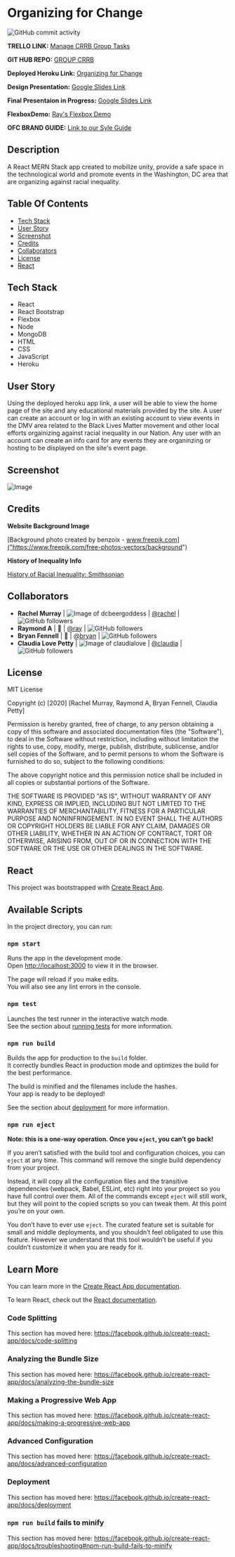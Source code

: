# Organizing for Change

![GitHub commit activity](https://img.shields.io/github/commit-activity/m/dcbeergoddess/OFC)

**TRELLO LINK:** [Manage CRRB Group Tasks](https://trello.com/b/2Z5joq2O/project-3)

**GIT HUB REPO:** [GROUP CRRB](https://github.com/dcbeergoddess/OFC)

**Deployed Heroku Link:** [Organizing for Change]()

**Design Presentation:** [Google Slides Link](https://docs.google.com/presentation/d/1fr1Q_iQJeQJ2gurLSHNProQRZ4vYwb5JzW5t53i_9Io/edit#slide=id.p)

**Final Presentaion in Progress:** [Google Slides Link](https://docs.google.com/presentation/d/1jiH-MP6-g3o69Q3_MKwAVBLjMlYnj4fWMCtSHipjblw/edit#slide=id.p)

**FlexboxDemo:** [Ray's Flexbox Demo](https://github.com/rayfor1/flexbox-code-demo)

**OFC BRAND GUIDE:** [Link to our Syle Guide](https://dcbeergoddess.github.io/OFC_Brand_Guide/)



## Description

A React MERN Stack app created to mobilize unity, provide a safe space in the technological world and promote events in the Washington, DC area that are organizing against racial inequality. 


## Table Of Contents

* [Tech Stack](#techstack)
* [User Story](#userstory)
* [Screenshot](#screenshot)
* [Credits](#credits)
* [Collaborators](#collaborators)
* [License](#license)
* [React](#react)

## Tech Stack

- React
- React Bootstrap
- Flexbox
- Node
- MongoDB
- HTML
- CSS
- JavaScript
- Heroku

## User Story

Using the deployed heroku app link, a user will be able to view the home page of the site and any educational materials provided by the site. A user can create an account or log in with an existing account to view events in the DMV area related to the Black Lives Matter movement and other local efforts orgainizing against racial inequality in our Nation. Any user with an account can create an info card for any events they are organinzing or hosting to be displayed on the site's event page.

## Screenshot

![Image](https://user-images.githubusercontent.com/59098488/84571547-dc704680-ad61-11ea-9ac4-396b177b1f1d.png)

## Credits

**Website Background Image**

[Background photo created by benzoix - www.freepik.com]("https://www.freepik.com/free-photos-vectors/background")

**History of Inequality Info**

[History of Racial Inequality: Smithsonian](https://www.smithsonianmag.com/history/158-resources-understanding-systemic-racism-america-180975029/)

## Collaborators
* **Rachel Murray** | ![Image of dcbeergoddess](https://avatars0.githubusercontent.com/u/59098488?v=4&s=25) | [@rachel](https://github.com/dcbeergoddess) | ![GitHub followers](https://img.shields.io/github/followers/dcbeergoddess?label=Follow&style=social)
* **Raymond A** | :dragon_face: | [@ray](https://github.com/rayfor1) | ![GitHub followers](https://img.shields.io/github/followers/rayfor1?label=Follow&style=social)
* **Bryan Fennell** | :tiger: | [@bryan](https://github.com/bryan3023) | ![GitHub followers](https://img.shields.io/github/followers/bryan3023?label=Follow&style=social)
* **Claudia Love Petty** | ![Image of claudialove](https://avatars2.githubusercontent.com/u/59115351?v=4&s=25) | [@claudia](https://github.com/claudialove) | ![GitHub followers](https://img.shields.io/github/followers/claudialove?label=Follow&style=social)

## License

MIT License

Copyright (c) [2020] [Rachel Murray, Raymond A, Bryan Fennell, Claudia Petty]

Permission is hereby granted, free of charge, to any person obtaining a copy
of this software and associated documentation files (the "Software"), to deal
in the Software without restriction, including without limitation the rights
to use, copy, modify, merge, publish, distribute, sublicense, and/or sell
copies of the Software, and to permit persons to whom the Software is
furnished to do so, subject to the following conditions:

The above copyright notice and this permission notice shall be included in all
copies or substantial portions of the Software.

THE SOFTWARE IS PROVIDED "AS IS", WITHOUT WARRANTY OF ANY KIND, EXPRESS OR
IMPLIED, INCLUDING BUT NOT LIMITED TO THE WARRANTIES OF MERCHANTABILITY,
FITNESS FOR A PARTICULAR PURPOSE AND NONINFRINGEMENT. IN NO EVENT SHALL THE
AUTHORS OR COPYRIGHT HOLDERS BE LIABLE FOR ANY CLAIM, DAMAGES OR OTHER
LIABILITY, WHETHER IN AN ACTION OF CONTRACT, TORT OR OTHERWISE, ARISING FROM,
OUT OF OR IN CONNECTION WITH THE SOFTWARE OR THE USE OR OTHER DEALINGS IN THE
SOFTWARE.

## React

This project was bootstrapped with [Create React App](https://github.com/facebook/create-react-app).

## Available Scripts

In the project directory, you can run:

### `npm start`

Runs the app in the development mode.<br />
Open [http://localhost:3000](http://localhost:3000) to view it in the browser.

The page will reload if you make edits.<br />
You will also see any lint errors in the console.

### `npm test`

Launches the test runner in the interactive watch mode.<br />
See the section about [running tests](https://facebook.github.io/create-react-app/docs/running-tests) for more information.

### `npm run build`

Builds the app for production to the `build` folder.<br />
It correctly bundles React in production mode and optimizes the build for the best performance.

The build is minified and the filenames include the hashes.<br />
Your app is ready to be deployed!

See the section about [deployment](https://facebook.github.io/create-react-app/docs/deployment) for more information.

### `npm run eject`

**Note: this is a one-way operation. Once you `eject`, you can’t go back!**

If you aren’t satisfied with the build tool and configuration choices, you can `eject` at any time. This command will remove the single build dependency from your project.

Instead, it will copy all the configuration files and the transitive dependencies (webpack, Babel, ESLint, etc) right into your project so you have full control over them. All of the commands except `eject` will still work, but they will point to the copied scripts so you can tweak them. At this point you’re on your own.

You don’t have to ever use `eject`. The curated feature set is suitable for small and middle deployments, and you shouldn’t feel obligated to use this feature. However we understand that this tool wouldn’t be useful if you couldn’t customize it when you are ready for it.

## Learn More

You can learn more in the [Create React App documentation](https://facebook.github.io/create-react-app/docs/getting-started).

To learn React, check out the [React documentation](https://reactjs.org/).

### Code Splitting

This section has moved here: https://facebook.github.io/create-react-app/docs/code-splitting

### Analyzing the Bundle Size

This section has moved here: https://facebook.github.io/create-react-app/docs/analyzing-the-bundle-size

### Making a Progressive Web App

This section has moved here: https://facebook.github.io/create-react-app/docs/making-a-progressive-web-app

### Advanced Configuration

This section has moved here: https://facebook.github.io/create-react-app/docs/advanced-configuration

### Deployment

This section has moved here: https://facebook.github.io/create-react-app/docs/deployment

### `npm run build` fails to minify

This section has moved here: https://facebook.github.io/create-react-app/docs/troubleshooting#npm-run-build-fails-to-minify






